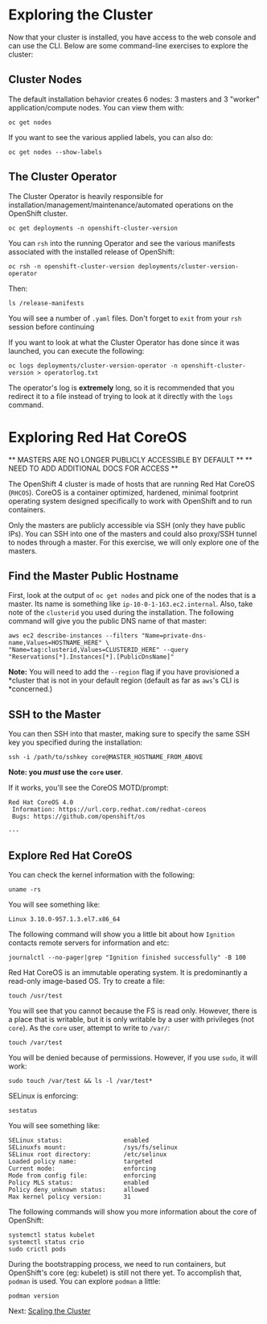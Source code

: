 # Exploring the Cluster

Now that your cluster is installed, you have access to the web console and
can use the CLI. Below are some command-line exercises to explore the
cluster:

## Cluster Nodes

The default installation behavior creates 6 nodes: 3 masters and 3 "worker"
application/compute nodes. You can view them with:

    oc get nodes

If you want to see the various applied labels, you can also do:

    oc get nodes --show-labels

## The Cluster Operator
The Cluster Operator is heavily responsible for
installation/management/maintenance/automated operations on the OpenShift
cluster. 

    oc get deployments -n openshift-cluster-version 

You can `rsh` into the running Operator and see the various manifests
associated with the installed release of OpenShift:

    oc rsh -n openshift-cluster-version deployments/cluster-version-operator 

Then:

    ls /release-manifests

You will see a number of `.yaml` files. Don't forget to `exit` from your
`rsh` session before continuing

If you want to look at what the Cluster Operator has done since it was
launched, you can execute the following:

    oc logs deployments/cluster-version-operator -n openshift-cluster-version > operatorlog.txt

The operator's log is **extremely** long, so it is recommended that you
redirect it to a file instead of trying to look at it directly with the
`logs` command.

# Exploring Red Hat CoreOS
** MASTERS ARE NO LONGER PUBLICLY ACCESSIBLE BY DEFAULT **
** NEED TO ADD ADDITIONAL DOCS FOR ACCESS **

The OpenShift 4 cluster is made of hosts that are running Red Hat CoreOS
(`RHCOS`). CoreOS is a container optimized, hardened, minimal footprint
operating system designed specifically to work with OpenShift and to run
containers.

Only the masters are publicly accessible via SSH (only they have public IPs).
You can SSH into one of the masters and could also proxy/SSH tunnel to nodes
through a master. For this exercise, we will only explore one of the masters.

## Find the Master Public Hostname
First, look at the output of `oc get nodes` and pick one of the nodes that is
a master. Its name is something like `ip-10-0-1-163.ec2.internal`. Also, take
note of the `clusterid` you used during the installation. The following
command will give you the public DNS name of that master:

    aws ec2 describe-instances --filters "Name=private-dns-name,Values=HOSTNAME_HERE" \
    "Name=tag:clusterid,Values=CLUSTERID_HERE" --query "Reservations[*].Instances[*].[PublicDnsName]"

**Note:** You will need to add the `--region` flag if you have provisioned a
*cluster that is not in your default region (default as far as `aws`'s CLI is
*concerned.)

## SSH to the Master
You can then SSH into that master, making sure to specify the same SSH key
you specified during the installation:

    ssh -i /path/to/sshkey core@MASTER_HOSTNAME_FROM_ABOVE

**Note: you *must* use the `core` user**.

If it works, you'll see the CoreOS MOTD/prompt:

    Red Hat CoreOS 4.0
     Information: https://url.corp.redhat.com/redhat-coreos
     Bugs: https://github.com/openshift/os
    
    ---

## Explore Red Hat CoreOS
You can check the kernel information with the following:

    uname -rs

You will see something like:

    Linux 3.10.0-957.1.3.el7.x86_64
    
The following command will show you a little bit about how `Ignition`
contacts remote servers for information and etc:

    journalctl --no-pager|grep "Ignition finished successfully" -B 100

Red Hat CoreOS is an immutable operating system. It is predominantly a
read-only image-based OS. Try to create a file:

    touch /usr/test

You will see that you cannot because the FS is read only. However, there is a
place that is writable, but it is only writable by a user with privileges
(not `core`). As the `core` user, attempt to write to `/var/`:

    touch /var/test

You will be denied because of permissions. However, if you use `sudo`, it
will work:

    sudo touch /var/test && ls -l /var/test*

SELinux is enforcing:

    sestatus

You will see something like:

    SELinux status:                 enabled
    SELinuxfs mount:                /sys/fs/selinux
    SELinux root directory:         /etc/selinux
    Loaded policy name:             targeted
    Current mode:                   enforcing
    Mode from config file:          enforcing
    Policy MLS status:              enabled
    Policy deny_unknown status:     allowed
    Max kernel policy version:      31

The following commands will show you more information about the core of
OpenShift:

    systemctl status kubelet
    systemctl status crio
    sudo crictl pods

During the bootstrapping process, we need to run containers, but OpenShift's
core (eg: kubelet) is still not there yet. To accomplish that, `podman` is
used. You can explore `podman` a little:

    podman version

Next: [Scaling the Cluster](04-scaling-cluster.md)
